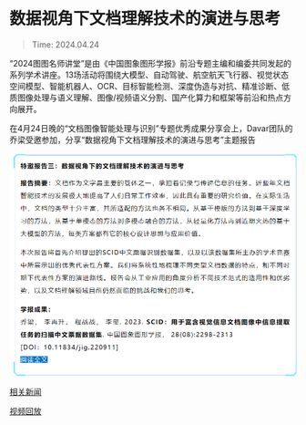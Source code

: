 # 数据视角下文档理解技术的演进与思考
> Time: 2024.04.24 

“2024图图名师讲堂”是由《中国图象图形学报》前沿专题主编和编委共同发起的系列学术讲座。13场活动将围绕大模型、自动驾驶、航空航天飞行器、视觉状态空间模型、智能机器人、OCR、目标智能检测、深度伪造与对抗、精准诊断、低质图像处理与语义理解、图像/视频语义分割、国产化算力和框架等前沿和热点方向展开。

在4月24日晚的“文档图像智能处理与识别”专题优秀成果分享会上，Davar团队的乔梁受邀参加，分享“数据视角下文档理解技术的演进与思考”主题报告

![](/activity/Talk_TUTU/2.png)

[相关新闻](https://mp.weixin.qq.com/s/2cYiEjJbRq-58eUV0UZP3g)

[视频回放](https://www.bilibili.com/video/BV18C411H7UL/?spm_id_from=333.999.0.0&vd_source=c760b10b001af7685505e91f3751ac35)
